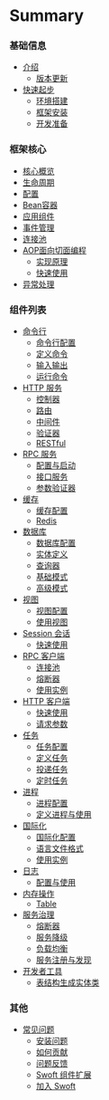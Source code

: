 # Summary

### 基础信息

* [介绍](README.md)
  * [版本更新](introduction/update.md)
* [快速起步](quickstart/overview.md)
  * [环境搭建](quickstart/enviroment.md)
  * [框架安装](quickstart/install.md)
  * [开发准备](quickstart/development.md)

### 框架核心

* [核心概览](core/overview.md)
* [生命周期](core/framework.md)
* [配置](core/configuration.md)
* [Bean容器](core/container.md)
* [应用组件](core/component.md)
* [事件管理](core/event-manager.md)
* [连接池](core/connection-pool.md)
* [AOP面向切面编程](core/aop/overview.md)
  * [实现原理](core/aop/principle.md)
  * [快速使用](core/aop/quickstart.md)
* [异常处理](core/exception.md)

### 组件列表

* [命令行](console/index.md)
  * [命令行配置](console/config.md)
  * [定义命令](console/definition.md)
  * [输入输出](console/inout.md)
  * [运行命令](console/run.md)
* [HTTP 服务](http-server/index.md)
  * [控制器]()
  * [路由]()
  * [中间件]()
  * [验证器]()
  * [RESTful]()
* [RPC 服务](rpc-server/index.md)
  * [配置与启动](rpc-server/init.md)
  * [接口服务](rpc-server/interface.md)
  * [参数验证器](rpc-server/validator.md)
* [缓存](cache/index.md)
  * [缓存配置](cache/config.md)
  * [Redis](cache/redis.md)
* [数据库](db/index.md)
  * [数据库配置](db/config.md)
  * [实体定义](db/entity.md)
  * [查询器](db/query-builder.md)
  * [基础模式](db/active-record.md)
  * [高级模式](db/data-mapper.md)
* [视图](view/index.md)
  * [视图配置](view/config.md)
  * [使用视图](view/usage.md)
* [Session 会话](session/overview.md)
  * [快速使用](session/quickstart.md)
* [RPC 客户端](rpc-client/index.md)
  * [连接池](rpc-client/pool.md)
  * [熔断器](rpc-client/breaker.md)
  * [使用实例](rpc-client/example.md)
* [HTTP 客户端](http-client/overview.md)
  * [快速使用](http-client/quickstart.md)
  * [请求参数](http-client/options.md)
* [任务](task/index.md)
  * [任务配置](task/config.md)
  * [定义任务](task/definition.md)
  * [投递任务](task/deliver.md)
  * [定时任务](task/crontab.md)
* [进程](process/index.md)
  * [进程配置](process/config.md)
  * [定义进程与使用](process/course.md)
* [国际化](i18n/index.md)
  * [国际化配置](i18n/config.md)
  * [语言文件格式](i18n/definition.md)
  * [使用实例](i18n/example.md)
* [日志](log/index.md)
  * [配置与使用](log/course.md)
* [内存操作](memory/index.md)
  * [Table](memory/table.md)
* [服务治理](service-governance/index.md)
  * [熔断器](service-governance/breaker.md)
  * [服务降级](service-governance/fallback.md)
  * [负载均衡](service-governance/balance.md)
  * [服务注册与发现]()
* [开发者工具](devtool/index.md)
  * [表结构生成实体类](db/create-entity.md)

### 其他

* [常见问题](question/index.md)
  * [安装问题](question/install.md)
  * [如何贡献]()
  * [问题反馈]()
  * [Swoft 组件扩展]()
  * [加入 Swoft]()

